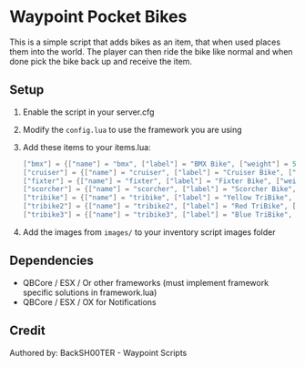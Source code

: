 # Waypoint Pocket Bikes

This is a simple script that adds bikes as an item, that when used places them into the world. The player can then ride the bike like normal and when done pick the bike back up and receive the item. 

## Setup

1. Enable the script in your server.cfg

2. Modify the `config.lua` to use the framework you are using

3. Add these items to your items.lua:
    ```lua
    ["bmx"] = {["name"] = "bmx", ["label"] = "BMX Bike", ["weight"] = 500, ["type"] = "item", ["image"] = "bmx.png", ["unique"] = true, ["useable"] = true, ["shouldClose"] = true, ["combinable"] = nil, ["description"] = "A BMX bike"},
    ["cruiser"] = {["name"] = "cruiser", ["label"] = "Cruiser Bike", ["weight"] = 500, ["type"] = "item", ["image"] = "cruiser.png", ["unique"] = true, ["useable"] = true, ["shouldClose"] = true, ["combinable"] = nil, ["description"] = "A Cruiser bike"},
    ["fixter"] = {["name"] = "fixter", ["label"] = "Fixter Bike", ["weight"] = 500, ["type"] = "item", ["image"] = "fixter.png", ["unique"] = true, ["useable"] = true, ["shouldClose"] = true, ["combinable"] = nil, ["description"] = "A Fixter bike"},
    ["scorcher"] = {["name"] = "scorcher", ["label"] = "Scorcher Bike", ["weight"] = 500, ["type"] = "item", ["image"] = "scorcher.png", ["unique"] = true, ["useable"] = true, ["shouldClose"] = true, ["combinable"] = nil, ["description"] = "A Scorcher bike"},
    ["tribike"] = {["name"] = "tribike", ["label"] = "Yellow TriBike", ["weight"] = 500, ["type"] = "item", ["image"] = "tribike.png", ["unique"] = true, ["useable"] = true, ["shouldClose"] = true, ["combinable"] = nil, ["description"] = "A yellow Tribike"},
    ["tribike2"] = {["name"] = "tribike2", ["label"] = "Red TriBike", ["weight"] = 500, ["type"] = "item", ["image"] = "tribike2.png", ["unique"] = true, ["useable"] = true, ["shouldClose"] = true, ["combinable"] = nil, ["description"] = "A red Tribike"},
    ["tribike3"] = {["name"] = "tribike3", ["label"] = "Blue TriBike", ["weight"] = 500, ["type"] = "item", ["image"] = "tribike3.png", ["unique"] = true, ["useable"] = true, ["shouldClose"] = true, ["combinable"] = nil, ["description"] = "A blue Tribike"},
    ```

4. Add the images from `images/` to your inventory script images folder

## Dependencies
- QBCore / ESX / Or other frameworks (must implement framework specific solutions in framework.lua)
- QBCore / ESX / OX for Notifications

## Credit
Authored by: BackSH00TER - Waypoint Scripts
